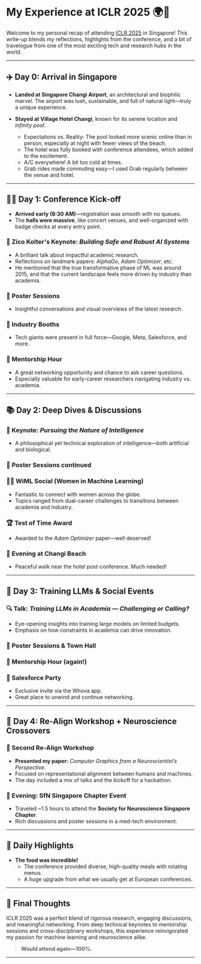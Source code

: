 # My Experience at ICLR 2025 🌍🧠

Welcome to my personal recap of attending [ICLR 2025](https://iclr.cc/) in Singapore! This write-up blends my reflections, highlights from the conference, and a bit of travelogue from one of the most exciting tech and research hubs in the world.

---

## ✈️ Day 0: Arrival in Singapore

- **Landed at Singapore Changi Airport**, an architectural and biophilic marvel. The airport was lush, sustainable, and full of natural light—truly a unique experience.

- **Stayed at Village Hotel Changi**, known for its serene location and *infinity pool*.
  - Expectations vs. Reality: The pool looked more scenic online than in person, especially at night with fewer views of the beach.
  - The hotel was fully booked with conference attendees, which added to the excitement.
  - A/C everywhere! A bit too cold at times.
  - Grab rides made commuting easy—I used Grab regularly between the venue and hotel.

---

## 🧑‍🏫 Day 1: Conference Kick-off

- **Arrived early (8:30 AM)**—registration was smooth with no queues.
- The **halls were massive**, like concert venues, and well-organized with badge checks at every entry point.

### 🧠 Zico Kolter's Keynote: *Building Safe and Robust AI Systems*
- A brilliant talk about impactful academic research.
- Reflections on landmark papers: *AlphaGo*, *Adam Optimizer*, etc.
- He mentioned that the true transformative phase of ML was around 2015, and that the current landscape feels more driven by industry than academia.

### 🎨 Poster Sessions
- Insightful conversations and visual overviews of the latest research.

### 🏢 Industry Booths
- Tech giants were present in full force—Google, Meta, Salesforce, and more.

### 🤝 Mentorship Hour
- A great networking opportunity and chance to ask career questions.
- Especially valuable for early-career researchers navigating industry vs. academia.

---

## 📚 Day 2: Deep Dives & Discussions

### 🧠 Keynote: *Pursuing the Nature of Intelligence*
- A philosophical yet technical exploration of intelligence—both artificial and biological.

### 🎨 Poster Sessions continued

### 👩‍🔬 WiML Social (Women in Machine Learning)
- Fantastic to connect with women across the globe.
- Topics ranged from dual-career challenges to transitions between academia and industry.

### 🏆 Test of Time Award
- Awarded to the *Adam Optimizer* paper—well deserved!

### 🌅 Evening at Changi Beach
- Peaceful walk near the hotel post-conference. Much needed!

---

## 🤖 Day 3: Training LLMs & Social Events

### 🔍 Talk: *Training LLMs in Academia — Challenging or Calling?*
- Eye-opening insights into training large models on limited budgets.
- Emphasis on how constraints in academia can drive innovation.

### 🎨 Poster Sessions & Town Hall

### 🤝 Mentorship Hour (again!)

### 🥂 Salesforce Party
- Exclusive invite via the Whova app.
- Great place to unwind and continue networking.

---

## 🧠 Day 4: Re-Align Workshop + Neuroscience Crossovers

### 🔬 Second Re-Align Workshop
- **Presented my paper:** *Computer Graphics from a Neuroscientist’s Perspective*.
- Focused on representational alignment between humans and machines.
- The day included a mix of talks and the kickoff for a hackathon.

### 🧪 Evening: SfN Singapore Chapter Event
- Traveled ~1.5 hours to attend the **Society for Neuroscience Singapore Chapter**.
- Rich discussions and poster sessions in a med-tech environment.

---

## 🍱 Daily Highlights

- **The food was incredible!**
  - The conference provided diverse, high-quality meals with rotating menus.
  - A huge upgrade from what we usually get at European conferences.

---

## 💬 Final Thoughts

ICLR 2025 was a perfect blend of rigorous research, engaging discussions, and meaningful networking. From deep technical keynotes to mentorship sessions and cross-disciplinary workshops, this experience reinvigorated my passion for machine learning and neuroscience alike.

> **Would attend again—100%.**

---


